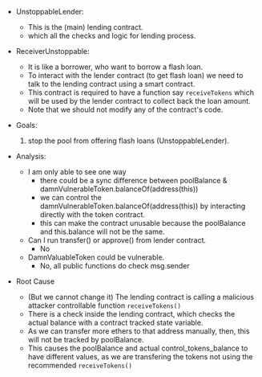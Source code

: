 - UnstoppableLender:
    - This is the (main) lending contract.
    - which all the checks and logic for lending process.

- ReceiverUnstoppable:
    - It is like a borrower, who want to borrow a flash loan.
    - To interact with the lender contract (to get flash loan) we need to talk to the lending contract using a smart contract.
    - This contract is required to have a function say `receiveTokens` which will be used by the lender contract to collect back the loan amount.
    - Note that we should not modify any of the contract's code.

- Goals:
    1. stop the pool from offering flash loans (UnstoppableLender).

- Analysis:
    - I am only able to see one way
        - there could be a sync difference between poolBalance & damnVulnerableToken.balanceOf(address(this))
        - we can control the damnVulnerableToken.balanceOf(address(this)) by interacting directly with the token contract.
        - this can make the contract unusable because the poolBalance and this.balance will not be the same.
    - Can I run transfer() or approve() from lender contract.
        - No
    - DamnValuableToken could be vulnerable.
        - No, all public functions do check msg.sender

- Root Cause
    - (But we cannot change it) The lending contract is calling a malicious attacker controllable function `receiveTokens()`
    - There is a check inside the lending contract, which checks the actual balance with a contract tracked state variable.
    - As we can transfer more ethers to that address manually, then, this will not be tracked by poolBalance.
    - This causes the poolBalance and actual control_tokens_balance to have different values, as we are transfering the tokens not using the recommended `receiveTokens()`